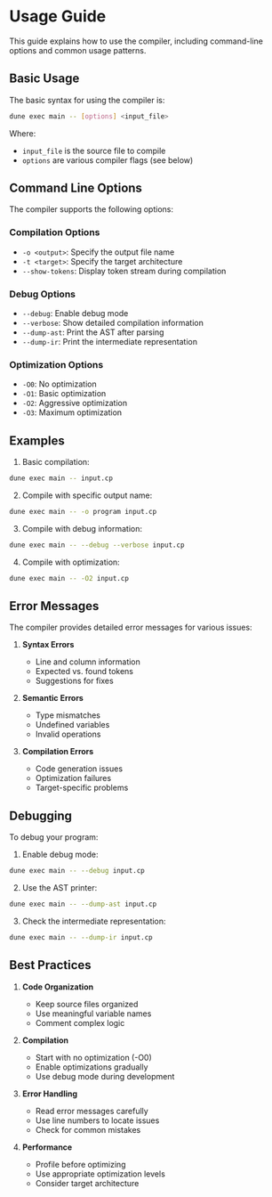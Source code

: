 # Usage Guide

This guide explains how to use the compiler, including command-line options and common usage patterns.

## Basic Usage

The basic syntax for using the compiler is:

```bash
dune exec main -- [options] <input_file>
```

Where:
- `input_file` is the source file to compile
- `options` are various compiler flags (see below)

## Command Line Options

The compiler supports the following options:

### Compilation Options
- `-o <output>`: Specify the output file name
- `-t <target>`: Specify the target architecture
- `--show-tokens`: Display token stream during compilation

### Debug Options
- `--debug`: Enable debug mode
- `--verbose`: Show detailed compilation information
- `--dump-ast`: Print the AST after parsing
- `--dump-ir`: Print the intermediate representation

### Optimization Options
- `-O0`: No optimization
- `-O1`: Basic optimization
- `-O2`: Aggressive optimization
- `-O3`: Maximum optimization

## Examples

1. Basic compilation:
```bash
dune exec main -- input.cp
```

2. Compile with specific output name:
```bash
dune exec main -- -o program input.cp
```

3. Compile with debug information:
```bash
dune exec main -- --debug --verbose input.cp
```

4. Compile with optimization:
```bash
dune exec main -- -O2 input.cp
```

## Error Messages

The compiler provides detailed error messages for various issues:

1. **Syntax Errors**
   - Line and column information
   - Expected vs. found tokens
   - Suggestions for fixes

2. **Semantic Errors**
   - Type mismatches
   - Undefined variables
   - Invalid operations

3. **Compilation Errors**
   - Code generation issues
   - Optimization failures
   - Target-specific problems

## Debugging

To debug your program:

1. Enable debug mode:
```bash
dune exec main -- --debug input.cp
```

2. Use the AST printer:
```bash
dune exec main -- --dump-ast input.cp
```

3. Check the intermediate representation:
```bash
dune exec main -- --dump-ir input.cp
```

## Best Practices

1. **Code Organization**
   - Keep source files organized
   - Use meaningful variable names
   - Comment complex logic

2. **Compilation**
   - Start with no optimization (-O0)
   - Enable optimizations gradually
   - Use debug mode during development

3. **Error Handling**
   - Read error messages carefully
   - Use line numbers to locate issues
   - Check for common mistakes

4. **Performance**
   - Profile before optimizing
   - Use appropriate optimization levels
   - Consider target architecture 